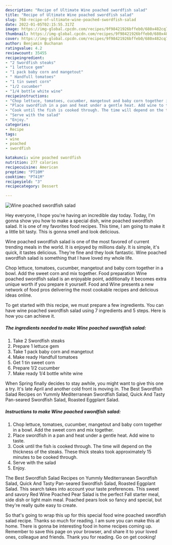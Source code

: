 ```yaml
---
description: "Recipe of Ultimate Wine poached swordfish salad"
title: "Recipe of Ultimate Wine poached swordfish salad"
slug: 768-recipe-of-ultimate-wine-poached-swordfish-salad
date: 2022-01-05T02:15:55.317Z
image: https://img-global.cpcdn.com/recipes/9f98421926bffeb0/680x482cq70/wine-poached-swordfish-salad-recipe-main-photo.jpg
thumbnail: https://img-global.cpcdn.com/recipes/9f98421926bffeb0/680x482cq70/wine-poached-swordfish-salad-recipe-main-photo.jpg
cover: https://img-global.cpcdn.com/recipes/9f98421926bffeb0/680x482cq70/wine-poached-swordfish-salad-recipe-main-photo.jpg
author: Benjamin Buchanan
ratingvalue: 4.2
reviewcount: 35455
recipeingredient:
- "2 Swordfish steaks"
- "1 lettuce gem"
- "1 pack baby corn and mangetout"
- " Handfull tomatoes"
- "1 tin sweet corn"
- "1/2 cucumber"
- "1/4 bottle white wine"
recipeinstructions:
- "Chop lettuce, tomatoes, cucumber, mangetout and baby corn together in a bowl. Add the sweet corn and mix together."
- "Place swordfish in a pan and heat under a gentle heat. Add wine to taste."
- "Cook until the fish is cooked through. The time will depend on the thickness of the steaks. These thick steaks took approximately 15 minutes to be cooked through."
- "Serve with the salad"
- "Enjoy."
categories:
- Recipe
tags:
- wine
- poached
- swordfish

katakunci: wine poached swordfish 
nutrition: 277 calories
recipecuisine: American
preptime: "PT10M"
cooktime: "PT41M"
recipeyield: "3"
recipecategory: Dessert

---
```



![Wine poached swordfish salad](https://img-global.cpcdn.com/recipes/9f98421926bffeb0/680x482cq70/wine-poached-swordfish-salad-recipe-main-photo.jpg)

Hey everyone, I hope you're having an incredible day today. Today, I'm gonna show you how to make a special dish, wine poached swordfish salad. It is one of my favorites food recipes. This time, I am going to make it a little bit tasty. This is gonna smell and look delicious.

Wine poached swordfish salad is one of the most favored of current trending meals in the world. It is enjoyed by millions daily. It is simple, it's quick, it tastes delicious. They're fine and they look fantastic. Wine poached swordfish salad is something that I have loved my whole life.

Chop lettuce, tomatoes, cucumber, mangetout and baby corn together in a bowl. Add the sweet corn and mix together. Food preparation Wine poached swordfish salad is an enjoyable point, additionally it becomes extra unique worth if you prepare it yourself. Food and Wine presents a new network of food pros delivering the most cookable recipes and delicious ideas online.


To get started with this recipe, we must prepare a few ingredients. You can have wine poached swordfish salad using 7 ingredients and 5 steps. Here is how you can achieve it.

<!--inarticleads1-->

##### The ingredients needed to make Wine poached swordfish salad:

1. Take 2 Swordfish steaks
1. Prepare 1 lettuce gem
1. Take 1 pack baby corn and mangetout
1. Make ready  Handfull tomatoes
1. Get 1 tin sweet corn
1. Prepare 1/2 cucumber
1. Make ready 1/4 bottle white wine


When Spring finally decides to stay awhile, you might want to give this one a try. It&#39;s late April and another cold front is moving in. The Best Swordfish Salad Recipes on Yummly Mediterranean Swordfish Salad, Quick And Tasty Pan-seared Swordfish Salad, Roasted Eggplant Salad. 

<!--inarticleads2-->

##### Instructions to make Wine poached swordfish salad:

1. Chop lettuce, tomatoes, cucumber, mangetout and baby corn together in a bowl. Add the sweet corn and mix together.
1. Place swordfish in a pan and heat under a gentle heat. Add wine to taste.
1. Cook until the fish is cooked through. The time will depend on the thickness of the steaks. These thick steaks took approximately 15 minutes to be cooked through.
1. Serve with the salad
1. Enjoy.


The Best Swordfish Salad Recipes on Yummly Mediterranean Swordfish Salad, Quick And Tasty Pan-seared Swordfish Salad, Roasted Eggplant Salad. This search takes into account your taste preferences. This sweet and savory Red Wine Poached Pear Salad is the perfect Fall starter meal, side dish or light main meal. Poached pears look so fancy and special, but they&#39;re really quite easy to create. 

So that's going to wrap this up for this special food wine poached swordfish salad recipe. Thanks so much for reading. I am sure you can make this at home. There is gonna be interesting food in home recipes coming up. Remember to save this page on your browser, and share it to your loved ones, colleague and friends. Thank you for reading. Go on get cooking!
